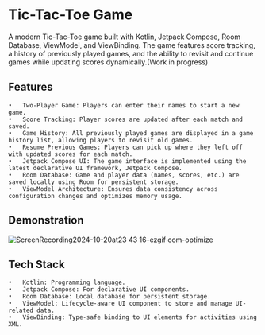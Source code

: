 # Tic-Tac-Toe Game

A modern Tic-Tac-Toe game built with Kotlin, Jetpack Compose, Room Database, ViewModel, and ViewBinding. The game features score tracking, a history of previously played games, and the ability to revisit and continue games while updating scores dynamically.(Work in progress)

## Features

	•	Two-Player Game: Players can enter their names to start a new game.
	•	Score Tracking: Player scores are updated after each match and saved.
	•	Game History: All previously played games are displayed in a game history list, allowing players to revisit old games.
	•	Resume Previous Games: Players can pick up where they left off with updated scores for each match.
	•	Jetpack Compose UI: The game interface is implemented using the latest declarative UI framework, Jetpack Compose.
	•	Room Database: Game and player data (names, scores, etc.) are saved locally using Room for persistent storage.
	•	ViewModel Architecture: Ensures data consistency across configuration changes and optimizes memory usage.

## Demonstration

![ScreenRecording2024-10-20at23 43 16-ezgif com-optimize](https://github.com/user-attachments/assets/890a9adc-cfe3-411b-bcc9-48f1d7e24c89)


## Tech Stack

	•	Kotlin: Programming language.
	•	Jetpack Compose: For declarative UI components.
	•	Room Database: Local database for persistent storage.
	•	ViewModel: Lifecycle-aware UI component to store and manage UI-related data.
	•	ViewBinding: Type-safe binding to UI elements for activities using XML.
